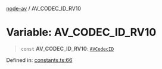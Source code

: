 [node-av](../globals.md) / AV\_CODEC\_ID\_RV10

# Variable: AV\_CODEC\_ID\_RV10

> `const` **AV\_CODEC\_ID\_RV10**: [`AVCodecID`](../type-aliases/AVCodecID.md)

Defined in: [constants.ts:66](https://github.com/seydx/av/blob/f8631fc881b394300b1479f511d55cf1c370a87f/src/constants/constants.ts#L66)
